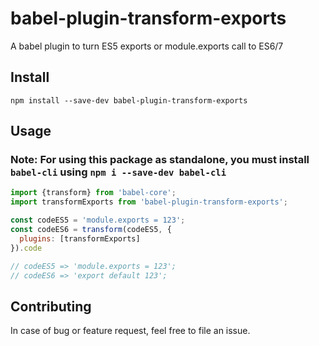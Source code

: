 # babel-plugin-transform-exports
A babel plugin to turn ES5 exports or module.exports call to ES6/7

## Install
`npm install --save-dev babel-plugin-transform-exports`

## Usage

### Note: For using this package as standalone, you must install `babel-cli` using `npm i --save-dev babel-cli`

```javascript
import {transform} from 'babel-core';
import transformExports from 'babel-plugin-transform-exports';

const codeES5 = 'module.exports = 123';
const codeES6 = transform(codeES5, {
  plugins: [transformExports]
}).code

// codeES5 => 'module.exports = 123';
// codeES6 => 'export default 123';

```
## Contributing
In case of bug or feature request, feel free to file an issue.